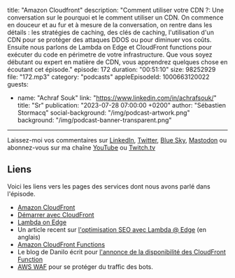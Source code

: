 title: "Amazon Cloudfront"
description: "Comment utiliser votre CDN ?: Une conversation sur le pourquoi et le comment utiliser un CDN. On commence en douceur et au fur et à mesure de la conversation, on rentre dans les détails : les stratégies de caching, des clés de caching, l'utilisation d'un CDN pour se protéger des attaques DDOS ou pour diminuer vos coûts. Ensuite nous parlons de Lambda on Edge et CloudFront functions pour exécuter du code en périmetre de votre infrastructure. Que vous soyez débutant ou expert en matière de CDN, vous apprendrez quelques chose en écoutant cet épisode."
episode: 172
duration: "00:51:10"
size: 98252929
file: "172.mp3"
category: "podcasts"
appleEpisodeId: 1000663120022
guests:
  - name: "Achraf Souk"
    link: "https://www.linkedin.com/in/achrafsouk/"
    title: "Sr"
publication: "2023-07-28 07:00:00 +0200"
author: "Sébastien Stormacq"
social-background: "/img/podcast-artwork.png"
background: "/img/podcast-banner-transparent.png"
---

Laissez-moi vos commentaires sur [LinkedIn](https://www.linkedin.com/in/sebastienstormacq/), [Twitter](https://twitter.com/sebsto), [Blue Sky](https://bsky.app/profile/sebsto.bsky.social), [Mastodon](https://awscommunity.social/@sebsto) ou abonnez-vous sur ma chaîne [YouTube](https://www.youtube.com/sebsto) ou [Twitch.tv](https://www.twitch.tv/sebAWS)

## Liens

Voici les liens vers les pages des services dont nous avons parlé dans l'épisode.

- [Amazon CloudFront](https://docs.aws.amazon.com/AmazonCloudFront/latest/DeveloperGuide/Introduction.html)
- [Démarrer avec CloudFront](https://aws.amazon.com/cloudfront/getting-started/?nc=sn&loc=4)
- [Lambda on Edge](https://aws.amazon.com/lambda/edge/)
- Un article recent sur [l'optimisation SEO avec Lambda @ Edge](https://aws.amazon.com/blogs/networking-and-content-delivery/optimize-seo-with-amazon-cloudfront/) (en anglais)
- [Amazon CloudFront Functions](https://docs.aws.amazon.com/AmazonCloudFront/latest/DeveloperGuide/cloudfront-functions.html)
- Le blog de Danilo écrit pour [l'annonce de la disponibilité des CloudFront Function](https://aws.amazon.com/blogs/aws/introducing-cloudfront-functions-run-your-code-at-the-edge-with-low-latency-at-any-scale/)
- [AWS WAF](https://docs.aws.amazon.com/waf/latest/developerguide/what-is-aws-waf.html) pour se protéger du traffic des bots.